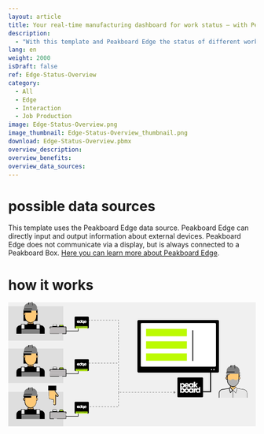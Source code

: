 ```yaml
---
layout: article
title: Your real-time manufacturing dashboard for work status – with Peakboard Edge all workstations in view
description: 
  - "With this template and Peakboard Edge the status of different workstations can be displayed in real time. Different colors are used to quickly create transparency about the productivity of the individual workstations: Green means everything is ok, blue means a planned break and red means there is a problem at this workstation. Download now!"
lang: en
weight: 2000
isDraft: false
ref: Edge-Status-Overview
category:
  - All
  - Edge
  - Interaction
  - Job Production
image: Edge-Status-Overview.png
image_thumbnail: Edge-Status-Overview_thumbnail.png
download: Edge-Status-Overview.pbmx
overview_description:
overview_benefits:
overview_data_sources:
---
```

# possible data sources

This template uses the Peakboard Edge data source. Peakboard Edge can directly input and output information about external devices. Peakboard Edge does not communicate via a display, but is always connected to a Peakboard Box. [Here you can learn more about Peakboard Edge](https://peakboard.com/en/product/peakboard-edge/).


# how it works

![image_live](edge-use-case-production.gif)
